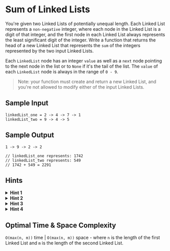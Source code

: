 # Sum of Linked Lists

You're given two Linked Lists of potentially unequal length. Each Linked List represents a `non-negative` integer, where each node in the Linked List is a digit of that integer, and the first node in each Linked List always represents the least significant digit of the integer. Write a function that returns the head of a new Linked List that represents the `sum` of the integers represented by the two input Linked Lists.

Each `LinkedList` node has an integer `value` as well as a `next` node pointing to the next node in the list or to `None` if it's the tail of the list. The `value` of each `LinkedList` node is always in the range of `0 - 9`.

> Note: your function must create and return a new Linked List, and you're not allowed to modify either of the input Linked Lists.

## Sample Input

```plaintext
linkedList_one = 2 -> 4 -> 7 -> 1
linkedList_two = 9 -> 4 -> 5
```

## Sample Output

```plaintext
1 -> 9 -> 2 -> 2

// linkedList_one represents: 1742
// linkedList_two represents: 549
// 1742 + 549 = 2291
```

## Hints

<details>
<summary><b>Hint 1</b></summary>

If you can determine the integers that each individual Linked List represents, then all you need to do is add these integers and create a new Linked List that represents the summed value.

</details>

<details>
<summary><b>Hint 2</b></summary>

If you go with the approach mentioned in `Hint #1`, you'll need to break down the sum of the two Linked Lists' numbers into its individual digits. Once you know these digits, you can create a new Linked List using them. This approach is fine, but you can solve this problem more elegantly, with a single iteration through the Linked Lists.

</details>

<details>
<summary><b>Hint 3</b></summary>

Is it necessary to know the entire numbers represented by both Linked Lists in order to calculate their sum? Think back to your elementary-school math class; how did you add two numbers together?

</details>

<details>
<summary><b>Hint 4</b></summary>

Since each Linked List's digits are ordered from least significant digit to most significant digit, you can simply loop through both Linked Lists, consider the digits with the same significance, and add these digits together while keeping track of any carry that comes out of the addition. At each iteration, when you add the two Linked List digits, also add the carry from the previous iteration. Create a new Linked List node that stores the calculated value, and add that to your new Linked List. Keep iterating until you reach the end of both Linked Lists and have no remaining carry.

</details>

## Optimal Time & Space Complexity

`O(max(n, m))` time | `O(max(n, m))` space - where `n` is the length of the first Linked List and `m` is the length of the second Linked List.
